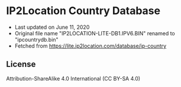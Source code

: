 # IP2Location Country Database

- Last updated on June 11, 2020
- Original file name "IP2LOCATION-LITE-DB1.IPV6.BIN" renamed to "ipcountrydb.bin"
- Fetched from https://lite.ip2location.com/database/ip-country

## License

Attribution-ShareAlike 4.0 International (CC BY-SA 4.0)

